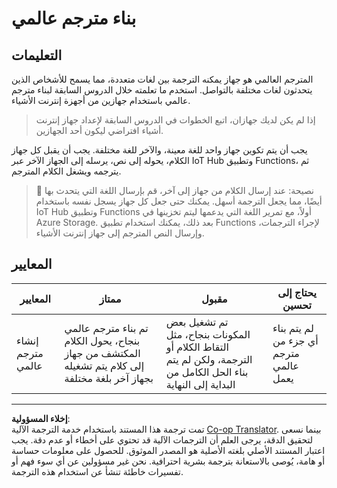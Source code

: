 <!--
CO_OP_TRANSLATOR_METADATA:
{
  "original_hash": "701f4a4466f9309b6e1d863077df0c06",
  "translation_date": "2025-08-26T23:56:20+00:00",
  "source_file": "6-consumer/lessons/4-multiple-language-support/assignment.md",
  "language_code": "ar"
}
-->
# بناء مترجم عالمي

## التعليمات

المترجم العالمي هو جهاز يمكنه الترجمة بين لغات متعددة، مما يسمح للأشخاص الذين يتحدثون لغات مختلفة بالتواصل. استخدم ما تعلمته خلال الدروس السابقة لبناء مترجم عالمي باستخدام جهازين من أجهزة إنترنت الأشياء.

> إذا لم يكن لديك جهازان، اتبع الخطوات في الدروس السابقة لإعداد جهاز إنترنت أشياء افتراضي ليكون أحد الجهازين.

يجب أن يتم تكوين جهاز واحد للغة معينة، والآخر للغة مختلفة. يجب أن يقبل كل جهاز الكلام، يحوله إلى نص، يرسله إلى الجهاز الآخر عبر IoT Hub وتطبيق Functions، ثم يترجمه ويشغل الكلام المترجم.

> 💁 نصيحة: عند إرسال الكلام من جهاز إلى آخر، قم بإرسال اللغة التي يتحدث بها أيضًا، مما يجعل الترجمة أسهل. يمكنك حتى جعل كل جهاز يسجل نفسه باستخدام IoT Hub وتطبيق Functions أولاً، مع تمرير اللغة التي يدعمها ليتم تخزينها في Azure Storage. بعد ذلك، يمكنك استخدام تطبيق Functions لإجراء الترجمات، وإرسال النص المترجم إلى جهاز إنترنت الأشياء.

## المعايير

| المعايير | ممتاز | مقبول | يحتاج إلى تحسين |
| -------- | ------ | ------ | --------------- |
| إنشاء مترجم عالمي | تم بناء مترجم عالمي بنجاح، يحول الكلام المكتشف من جهاز إلى كلام يتم تشغيله بجهاز آخر بلغة مختلفة | تم تشغيل بعض المكونات بنجاح، مثل التقاط الكلام أو الترجمة، ولكن لم يتم بناء الحل الكامل من البداية إلى النهاية | لم يتم بناء أي جزء من مترجم عالمي يعمل |

---

**إخلاء المسؤولية**:  
تمت ترجمة هذا المستند باستخدام خدمة الترجمة الآلية [Co-op Translator](https://github.com/Azure/co-op-translator). بينما نسعى لتحقيق الدقة، يرجى العلم أن الترجمات الآلية قد تحتوي على أخطاء أو عدم دقة. يجب اعتبار المستند الأصلي بلغته الأصلية هو المصدر الموثوق. للحصول على معلومات حساسة أو هامة، يُوصى بالاستعانة بترجمة بشرية احترافية. نحن غير مسؤولين عن أي سوء فهم أو تفسيرات خاطئة تنشأ عن استخدام هذه الترجمة.